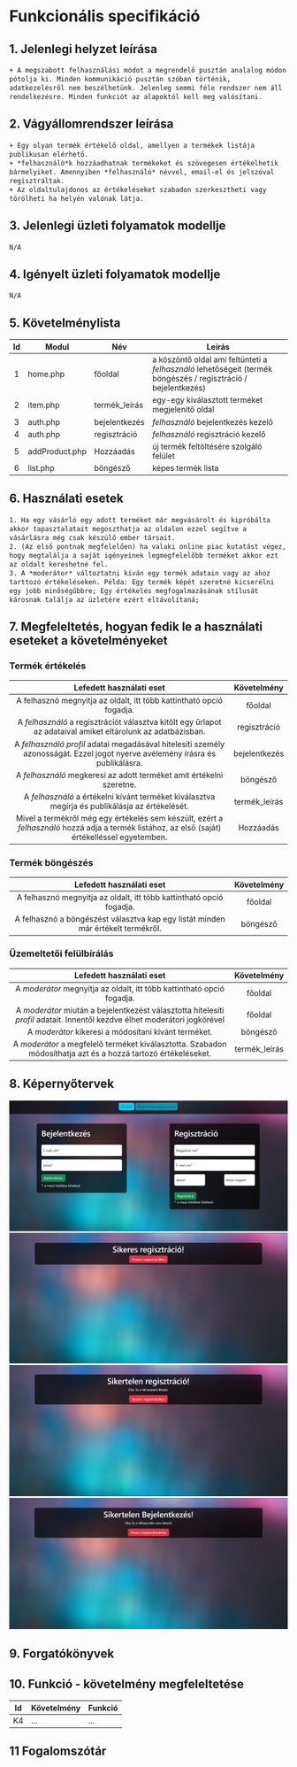# Funkcionális specifikáció
## 1. Jelenlegi helyzet leírása
	+ A megszabott felhasználási módot a megrendelő pusztán analalog módon pótolja ki. Minden kommunikáció pusztán szóban történik, adatkezelésről nem beszélhetünk. Jelenleg semmi féle rendszer nem áll rendelkezésre. Minden funkciót az alapoktól kell meg valósítani.

## 2. Vágyállomrendszer leírása
	+ Egy olyan termék értékelő oldal, amellyen a termékek listája publikusan elérhető.
	+ *felhasználó*k hozzáadhatnak termékeket és szövegesen értékelhetik bármelyiket. Amennyiben *felhasználó* névvel, email-el és jelszóval regisztráltak.
	+ Az oldaltulajdonos az értékeléseket szabadon szerkesztheti vagy törölheti ha helyén valónak látja.

## 3. Jelenlegi üzleti folyamatok modellje
	N/A

## 4. Igényelt üzleti folyamatok modellje
	N/A

## 5. Követelménylista

| Id | Modul | Név | Leírás |
| :---: | --- | --- | --- |
| 1 | home.php | főoldal | a köszöntő oldal ami feltünteti a *felhasználó* lehetőségeit (termék böngészés / regisztráció / bejelentkezés) |
| 2 | item.php | termék_leírás | egy-egy kiválasztott terméket megjelenítő oldal |
| 3 | auth.php | bejelentkezés | *felhasználó* bejelentkezés kezelő |
| 4 | auth.php | regisztráció | *felhasználó* regisztráció kezelő |
| 5 | addProduct.php | Hozzáadás | új termék feltöltésére szolgáló felület |
| 6 | list.php | böngésző | képes termék lista |

## 6. Használati esetek
	1. Ha egy vásárló egy adott terméket már megvásárolt és kipróbálta akkor tapasztalatait megoszthatja az oldalon ezzel segítve a vásárlásra még csak készülő ember társait.
	2. (Az első pontnak megfelelően) ha valaki online piac kutatást végez, hogy megtalálja a saját igényeinek legmegfelelőbb terméket akkor ezt az oldalt kereshetné fel.
	3. A *moderátor* változtatni kíván egy termék adatain vagy az ahoz tarttozó értékeléseken. Példa: Egy termék képét szeretné kicserélni egy jobb minőségűbbre; Egy értékelés megfogalmazásának stílusát károsnak találja az üzletére ezért eltávolítaná;

## 7. Megfeleltetés, hogyan fedik le a használati eseteket a követelményeket
### Termék értékelés ###
| Lefedett használati eset | Követelmény |
| :---: | :---: |
| A felhasznó megnyitja az oldalt, itt több kattintható opció fogadja. | főoldal |
| A *felhasználó* a regisztrációt választva kitölt egy űrlapot az adataival amiket eltárolunk az adatbázisban. | regisztráció |
| A *felhasználó* *profil* adatai megadásával hitelesíti személy azonosságát. Ezzel jogot nyerve avélemény írásra és publikálásra. | bejelentkezés |
| A *felhasználó* megkeresi az adott terméket amit értékelni szeretne. | böngésző |
| A *felhasználó* a értékelni kívánt terméket kiválasztva megírja és publikálásja az értékelését. | termék_leírás | 
| Mivel a termékről még egy értékelés sem készült, ezért a *felhasználó* hozzá adja a termék listához, az első (saját) értékelléssel egyetemben. | Hozzáadás |
### Termék böngészés ###
| Lefedett használati eset | Követelmény |
| :---: | :---: |
| A felhasznó megnyitja az oldalt, itt több kattintható opció fogadja. | főoldal |
| A felhasznó a böngészést választva kap egy listát minden már értékelt termékről. | böngésző || A felhasznó a keresett terméket megtalálva annak saját oldalán elolvashatja a mások álltal hagyott értékeléseket. | termék_leírás |
### Üzemeltetői felülbírálás ###
| Lefedett használati eset | Követelmény |
| :---: | :---: |
| A *moderátor* megnyitja az oldalt, itt több kattintható opció fogadja. | főoldal |
| A *moderátor* miután a bejelentkezést választotta hitelesíti *profil* adatait. Innentől kezdve élhet moderátori jogkörével | főoldal |
| A *moderátor* kikeresi a módosítani kívánt terméket. | böngésző |
| A *moderátor* a megfelelő terméket kiválasztotta. Szabadon módosíthatja azt és a hozzá tartozó értékeléseket. | termék_leírás |

## 8. Képernyőtervek

![Regisztrációs lap](../Dokumentáció/Képernyőtervek/Bejelentkezés_és_Regisztráció_Lap.png)
![Sikeres regisztrációs lap](../Dokumentáció/Képernyőtervek/Sikeres_Regisztráció_Lap.png)
![Siketelen regisztrációs lap](../Dokumentáció/Képernyőtervek/Sikertelen_Regisztráció.png)
![Siketelen bejelentkezés lap](../Dokumentáció/Képernyőtervek/Sikertelen_Bejelentkezés_Lap.png)

## 9. Forgatókönyvek

## 10. Funkció - követelmény megfeleltetése

| Id | Követelmény | Funkció |
| :---: | --- | --- |
| K4 | ... | ... |

## 11 Fogalomszótár
